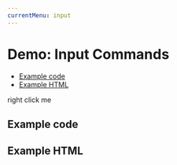 ```yaml
---
currentMenu: input 
---
```


# Demo: Input Commands

<!-- START doctoc generated TOC please keep comment here to allow auto update -->
<!-- DON'T EDIT THIS SECTION, INSTEAD RE-RUN doctoc TO UPDATE -->


- [Example code](#example-code)
- [Example HTML](#example-html)

<!-- END doctoc generated TOC please keep comment here to allow auto update -->

<span class="context-menu-one btn btn-neutral">right click me</span>

## Example code

<script type="text/javascript" class="showcase">
$(function(){
    $.contextMenu({
        selector: '.context-menu-one', 
        items: {
            // <input type="text">
            name: {
                name: "Text", 
                type: 'text', 
                value: "Hello World", 
                events: {
                    keyup: function(e) {
                        // add some fancy key handling here?
                        window.console && console.log('key: '+ e.keyCode); 
                    }
                }
            },
            sep1: "---------",
            // <input type="checkbox">
            yesno: {
                name: "Boolean", 
                type: 'checkbox', 
                selected: true
            },
            sep2: "---------",
            // <input type="radio">
            radio1: {
                name: "Radio1", 
                type: 'radio', 
                radio: 'radio', 
                value: '1'
            },
            radio2: {
                name: "Radio2", 
                type: 'radio', 
                radio: 'radio', 
                value: '2', 
                selected: true
            },
            radio3: {
                name: "Radio3", 
                type: 'radio', 
                radio: 'radio', 
                value: '3'
            },
            radio4: {
                name: "Radio3", 
                type: 'radio', 
                radio: 'radio', 
                value: '4', 
                disabled: true
            },
            sep3: "---------",
            // <select>
            select: {
                name: "Select", 
                type: 'select', 
                options: {1: 'one', 2: 'two', 3: 'three'}, 
                selected: 2
            },
            // <textarea>
            area1: {
                name: "Textarea with height", 
                type: 'textarea', 
                value: "Hello World", 
                height: 40
            },
            area2: {
                name: "Textarea", 
                type: 'textarea', 
                value: "Hello World"
            },
            sep4: "---------",
            key: {
                name: "Something Clickable", 
                callback: $.noop
            }
        }, 
        events: {
            show: function(opt) {
                // this is the trigger element
                var $this = this;
                // import states from data store 
                $.contextMenu.setInputValues(opt, $this.data());
                // this basically fills the input commands from an object
                // like {name: "foo", yesno: true, radio: "3", …}
            }, 
            hide: function(opt) {
                // this is the trigger element
                var $this = this;
                // export states to data store
                $.contextMenu.getInputValues(opt, $this.data());
                // this basically dumps the input commands' values to an object
                // like {name: "foo", yesno: true, radio: "3", …}
            }
        }
    });
});
</script>

## Example HTML
<div style="display:none;" class="showcase" data-showcase-import=".context-menu-one"></div>